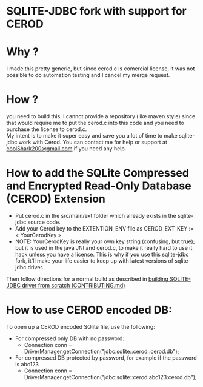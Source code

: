 SQLITE-JDBC fork with support for CEROD
========================================
Why ? 
====
I made this pretty generic, but since cerod.c is comercial license, it was not possible to do automation testing and I cancel my merge request.  

How ?
====
you need to build this.   I cannot provide a repository (like maven style) since that would require me to put the cerod.c into this code and you need to purchase the license to cerod.c.   
My intent is to make it super easy and save you a lot of time to make sqlite-jdbc work with Cerod. 
You can contact me for help or support at coolShark200@gmail.com if you need any help.

How to add the SQLite Compressed and Encrypted Read-Only Database (CEROD) Extension
===================================================================================

* Put cerod.c in the src/main/ext folder which already exists in the sqlite-jdbc source code.
* Add your Cerod key to the EXTENTION_ENV file as CEROD_EXT_KEY := < YourCerodKey >
* NOTE: YourCerodKey is really your own key string (confusing, but true); but it is used in the java JNI and cerod.c, to make it really hard to use it hack unless you have a license. This is why if you use this sqlite-jdbc fork, it'll make your life easier to keep up with latest versions of sqlite-jdbc driver. 

Then follow directions for a normal build as described in [building SQLITE-JDBC driver from scratch (CONTRIBUTING.md)](CONTRIBUTING.md)

How to use CEROD encoded DB:
=====================================

To open up a CEROD encoded SQlite file, use the following:
  
* For compressed only DB with no password:
    * Connection conn = DriverManager.getConnection("jdbc:sqlite::cerod::cerod.db");
* For compressed DB protected by password, for example if the password is abc123
    * Connection conn = DriverManager.getConnection("jdbc:sqlite::cerod:abc123:cerod.db");
